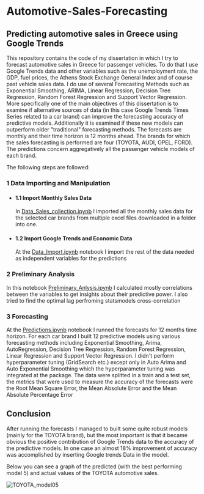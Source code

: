 # Automotive-Sales-Forecasting
## Predicting automotive sales in Greece using Google Trends

This repository contains the code of my dissertation in which I try to forecast automotive sales in Greece for passenger vehicles. To do that I use Google Trends data and other variables such as the unemployment rate, the GDP, fuel prices, the Athens Stock Exchange General Index and of course past vehicle sales data.
I do use of several Forecasting Methods such as Exponential Smoothing, ARIMA, Linear Regression, Decision Tree Regression, Random Forest Regression and Support Vector Regression.
More specifically one of the main objectives of this dissertation is to examine if alternative sources of data (in this case Google Trends Times Series related to a car brand) can improve the forecasting accuracy of predictive models. Additionally it is examined if these new models can outperform older "traditional" forecasting methods.
The forecasts are monthly and their time horizon is 12 months ahead.
The brands for which the sales forecasting is performed are four (TOYOTA, AUDI, OPEL, FORD). The predictions concern aggregatively all the passenger vehicle models of each brand.

The following steps are followed:

### 1 Data Importing and Manipulation
* #### 1.1 Import Monthly Sales Data
  In [Data_Sales_collection.ipynb](Notebooks/Sales_data_collection.ipynb) I imported all the monthly sales data for the selected car brands from multiple excel   files downloaded in a folder into one.

* #### 1.2 Import Google Trends and Economic Data
  At the [Data_Import.ipynb](Notebooks/Data_Import.ipynb) notebook I import the rest of the data needed as independent variables for the predictions


### 2 Preliminary Analysis
In this notebook [Preliminary_Anlysis.ipynb](Notebooks/Preliminary_Analysis.ipynb) I calculated mostly correlations between the variables to get insights about their predictive power. I also tried to find the optimal lag perfroming statsmodels cross-correlation 


### 3 Forecasting 
At the [Predictions.ipynb](Notebooks/Predictions.ipynb) notebook I runned the forecasts for 12 months time horizon. For each car brand I built 12 predictive models using various forecasting methods including Exponential Smoothing, Arima, AutoRegression, Decision Tree Regression, Random Forest Regression, Linear Regression and Support Vector Regression. I didn't perform hyperparameter tuning (GridSearch etc.) except only in Auto Arima and Auto Exponential Smoothing which the hyperparameter tuning was integrated at the package. The data were splitted in a train and a test set, the metrics that were used to measure the accuracy of the forecasts were the Root Mean Square Error, the Mean Absolute Error and the Mean Absolute Percentage Error

## Conclusion
After running the forecasts I managed to built some quite robust models (mainly for the TOYOTA brand), but the most important is that it became obvious the positive contribution of Google Trends data to the accuracy of the predictive models. In one case an almost 18% improvement of accuracy was accomplished by inserting Google trends Data in the model.


Below you can see a graph of the predicted (with the best performing model 5) and actual values of the TOYOTA automotive sales.

![TOYOTA_model05](https://user-images.githubusercontent.com/95256482/151883353-6b7bc584-8c74-4837-ae09-ef9de60862a5.png)

